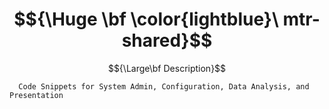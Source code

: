# $${\Huge \bf \color{lightblue}\ mtr-shared}$$

$${\Large\bf Description}$$ 

      Code Snippets for System Admin, Configuration, Data Analysis, and Presentation
